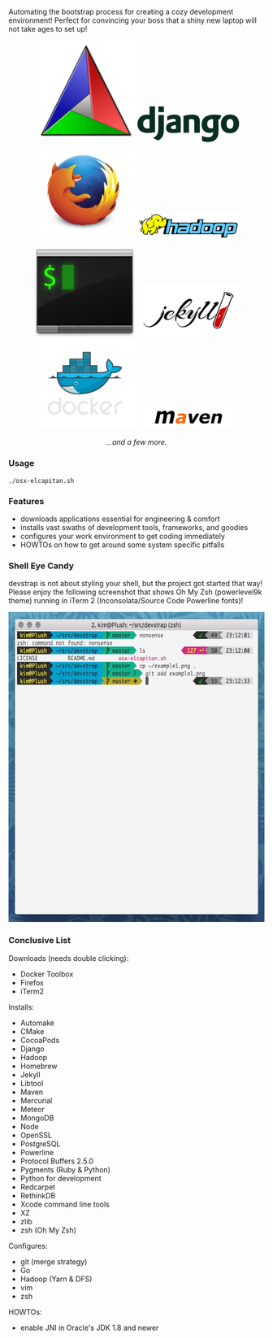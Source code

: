 Automating the bootstrap process for creating a cozy development environment! Perfect for convincing your boss that a shiny new laptop will not take ages to set up!

<p style="text-align: center">
<img src="https://raw.githubusercontent.com/indiedotkim/devstrap/master/logos/Cmake.png" width="200" />
<img src="https://raw.githubusercontent.com/indiedotkim/devstrap/master/logos/django-logo-positive.png" width="200" />
<img src="https://raw.githubusercontent.com/indiedotkim/devstrap/master/logos/firefox_logo-only_RGB.png" width="200" />
<img src="https://raw.githubusercontent.com/indiedotkim/devstrap/master/logos/Hadoop_logo.png" width="200" />
</p>

<p style="text-align: center">
<img src="https://raw.githubusercontent.com/indiedotkim/devstrap/master/logos/iterm2.png" width="200" />
<img src="https://raw.githubusercontent.com/indiedotkim/devstrap/master/logos/jekyll-logo-black-red-solid.png" width="200" />
<img src="https://raw.githubusercontent.com/indiedotkim/devstrap/master/logos/large_v-dark-trans.png" width="200" />
<img src="https://raw.githubusercontent.com/indiedotkim/devstrap/master/logos/Maven_logo.png" width="200" />
</p>

<p style="text-align: center">
</p>

<p style="text-align: center">
</p>

<p style="text-align: center">
<em>&hellip;and a few more.</em>
</p>

### Usage

    ./osx-elcapitan.sh

### Features

* downloads applications essential for engineering & comfort
* installs vast swaths of development tools, frameworks, and goodies
* configures your work environment to get coding immediately
* HOWTOs on how to get around some system specific pitfalls

### Shell Eye Candy

devstrap is not about styling your shell, but the project got started that way! Please enjoy the following screenshot that shows Oh My Zsh (powerlevel9k theme) running in iTerm 2 (Inconsolata/Source Code Powerline fonts)!

<p style="text-align: center">
<img src="https://raw.githubusercontent.com/indiedotkim/devstrap/master/example1.png" width="600" height="610" />
</p>

### Conclusive List

Downloads (needs double clicking):

* Docker Toolbox
* Firefox
* iTerm2

Installs:

* Automake
* CMake
* CocoaPods
* Django
* Hadoop
* Homebrew
* Jekyll
* Libtool
* Maven
* Mercurial
* Meteor
* MongoDB
* Node
* OpenSSL
* PostgreSQL
* Powerline
* Protocol Buffers 2.5.0
* Pygments (Ruby & Python)
* Python for development
* Redcarpet
* RethinkDB
* Xcode command line tools
* XZ
* zlib
* zsh (Oh My Zsh)

Configures:

* git (merge strategy)
* Go
* Hadoop (Yarn & DFS)
* vim
* zsh

HOWTOs:

* enable JNI in Oracle's JDK 1.8 and newer


